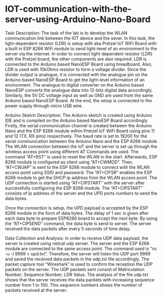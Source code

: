 # IOT-communication-with-the-server-using-Arduino-Nano-Board

Task Description: The task of the lab is to develop the WLAN
communication link between the IOT device and the sever. In this task, the
light-dependent resistor (LDR) is setup with aka Pretzel IoT WiFi Board with
a built in ESP 8266 WiFi module to send light-level of an environment to the
server via the internet. In order to connect light-dependent resistor (LDR)
with the Pretzel board, the other components are also required. LDR is connected to the Arduino based NanoESP Board using breadboard.
Also, LDR is used with 10kOhms resistor to form a voltage divider. Since the
divider output is analogue, it is connected with the analogue pin on the
Arduino based NanoESP Board to get the light-level information of an
environment. The analogue to digital converter on the Arduino based
NanoESP converts the analogue data into 12-bits digital data accordingly.
Similarly, the 5V DC voltage input as well as GND are used from the same Arduino based NanoESP Board. At the end,
the setup is connected to the power supply through micro USB wire.

Arduino Sketch Description: The Arduino sketch is created using Arduino IDE and is compiled on the Arduino
based NanoESP Board accordingly. Firstly, the serial communication channel is created between the Arduino Nano and
the ESP 8266 module within Pretzel IoT WiFi Board using pins 11 and 12 (TX, RX pins) respectively. The baud rate is
set to 19200 for the serial communication between the Arduino Nano and the ESP 8266 module. The WLAN connection
between the IoT and the server is set up through the wireless access point using different AT Commands are used. The
command “AT+RST” is used to reset the WLAN in the start. Afterwards, ESP 8266 module is configured as client
using “AT+CWMOD”. Then, “AT+CWJAP” is sent to the ESP 8266 module to connect with the WLAN access point
using SSID and password. The “AT+CIFSR” enables the ESP 8266 module to get the DHCP ip address from the
WLAN access point. The UDP connection is started using “AT+CIPSTART” with the server after successfully
configuring the ESP 8266 module. The “AT+CIPSTART” consists of ip address of the server and the UPD ports
numbers to send the data bytes.

Once the connection is setup, the UPD payload is accepted by the ESP 8266 module in the form of data bytes. The
delay of 1 sec is given after each data byte to prepare ESP8266 board to accept the next byte. By using the
“AT+CIPSEND” command, the data byte is send to server. The server received the data packets after every 5 seconds
of time delay.

Data Collection and Analysis: In order to receive UDP data payload, the server is created using netcat udp
server. The server and the ESP 8266 module are connected to the same access point. The command used is “nc -u -l
9999 > upd.txt”. Therefore, the server will listen the UDP port 9999 and saved the received data packets in the udp.txt
file accordingly. The packet capture tool “Wireshark” is used to confirm the reception the UDP packets on the server.
The UDP packets sent consist of Matriculation Number; Sequence Number; LDR Value. The analysis of the file udp.txt
shows that the server receives the data packets with increasing sequence number from 1 to 100. This sequence numbers
shows the number of packets received at the server. 
